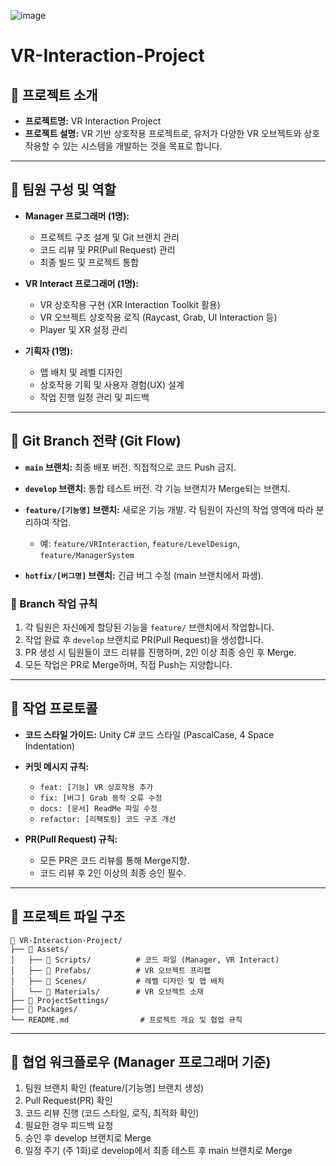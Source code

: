 ![image](https://github.com/user-attachments/assets/8c0eb907-729c-4326-b46e-56d2fc2540f6)
# VR-Interaction-Project

## 📌 프로젝트 소개

* **프로젝트명:** VR Interaction Project
* **프로젝트 설명:** VR 기반 상호작용 프로젝트로, 유저가 다양한 VR 오브젝트와 상호작용할 수 있는 시스템을 개발하는 것을 목표로 합니다.

---

## 📌 팀원 구성 및 역할

* **Manager 프로그래머 (1명):**

  * 프로젝트 구조 설계 및 Git 브랜치 관리
  * 코드 리뷰 및 PR(Pull Request) 관리
  * 최종 빌드 및 프로젝트 통합

* **VR Interact 프로그래머 (1명):**

  * VR 상호작용 구현 (XR Interaction Toolkit 활용)
  * VR 오브젝트 상호작용 로직 (Raycast, Grab, UI Interaction 등)
  * Player 및 XR 설정 관리

* **기획자 (1명):**

  * 맵 배치 및 레벨 디자인
  * 상호작용 기획 및 사용자 경험(UX) 설계
  * 작업 진행 일정 관리 및 피드백

---

## 📌 Git Branch 전략 (Git Flow)

* **`main` 브랜치:** 최종 배포 버전. 직접적으로 코드 Push 금지.
* **`develop` 브랜치:** 통합 테스트 버전. 각 기능 브랜치가 Merge되는 브랜치.
* **`feature/[기능명]` 브랜치:** 새로운 기능 개발. 각 팀원이 자신의 작업 영역에 따라 분리하여 작업.

  * 예: `feature/VRInteraction`, `feature/LevelDesign`, `feature/ManagerSystem`
* **`hotfix/[버그명]` 브랜치:** 긴급 버그 수정 (main 브랜치에서 파생).

### 🔧 Branch 작업 규칙

1. 각 팀원은 자신에게 할당된 기능을 `feature/` 브랜치에서 작업합니다.
2. 작업 완료 후 `develop` 브랜치로 PR(Pull Request)을 생성합니다.
3. PR 생성 시 팀원들이 코드 리뷰를 진행하며, 2인 이상 최종 승인 후 Merge.
4. 모든 작업은 PR로 Merge하며, 직접 Push는 지양합니다.

---

## 📌 작업 프로토콜

* **코드 스타일 가이드:** Unity C# 코드 스타일 (PascalCase, 4 Space Indentation)

* **커밋 메시지 규칙:**

  * `feat: [기능] VR 상호작용 추가`
  * `fix: [버그] Grab 동작 오류 수정`
  * `docs: [문서] ReadMe 파일 수정`
  * `refactor: [리팩토링] 코드 구조 개선`

* **PR(Pull Request) 규칙:**

  * 모든 PR은 코드 리뷰를 통해 Merge지향.
  * 코드 리뷰 후 2인 이상의 최종 승인 필수.

---

## 📌 프로젝트 파일 구조

```
📂 VR-Interaction-Project/
├── 📂 Assets/
│   ├── 📂 Scripts/          # 코드 파일 (Manager, VR Interact)
│   ├── 📂 Prefabs/          # VR 오브젝트 프리팹
│   ├── 📂 Scenes/           # 레벨 디자인 및 맵 배치
│   └── 📂 Materials/        # VR 오브젝트 소재
├── 📂 ProjectSettings/
├── 📂 Packages/
└── README.md                # 프로젝트 개요 및 협업 규칙
```

---

## 📌 협업 워크플로우 (Manager 프로그래머 기준)

1. 팀원 브랜치 확인 (feature/\[기능명] 브랜치 생성)
2. Pull Request(PR) 확인
3. 코드 리뷰 진행 (코드 스타일, 로직, 최적화 확인)
4. 필요한 경우 피드백 요청
5. 승인 후 develop 브랜치로 Merge
6. 일정 주기 (주 1회)로 develop에서 최종 테스트 후 main 브랜치로 Merge

